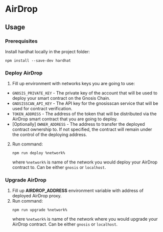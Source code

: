 # AirDrop

## Usage
### Prerequisites
Install hardhat locally in the project folder:
```
npm install --save-dev hardhat
```

### Deploy AirDrop
1. Fill up environment with networks keys you are going to use:
- `GNOSIS_PRIVATE_KEY` - The private key of the account that will be used to deploy your smart contract on the Gnosis
  Chain. 
- `GNOSISSCAN_API_KEY` - The API key for the gnosisscan service that will be used for contract verification. 
- `TOKEN_ADDRESS` - The address of the token that will be distributed via the AirDrop smart contract that you are going
  to deploy.
- [Optionally] `OWNER_ADDRESS` - The address to transfer the deployed contract ownership to. If not specified, the 
  contract will remain under the control of the deploying address.
2. Run command:
   ```
   npm run deploy %network%
   ```
   where `%network%` is name of the network you would deploy your AirDrop contract to.
   Can be either `gnosis` or `localhost`.
### Upgrade AirDrop
1. Fill up **AIRDROP_ADDRESS** environment variable with address of deployed AirDrop proxy.  
2. Run command:
   ```
   npm run upgrade %network%
   ```
   where `%network%` is name of the network where you would upgrade your AirDrop contract.
   Can be either `gnosis` or `localhost`.
